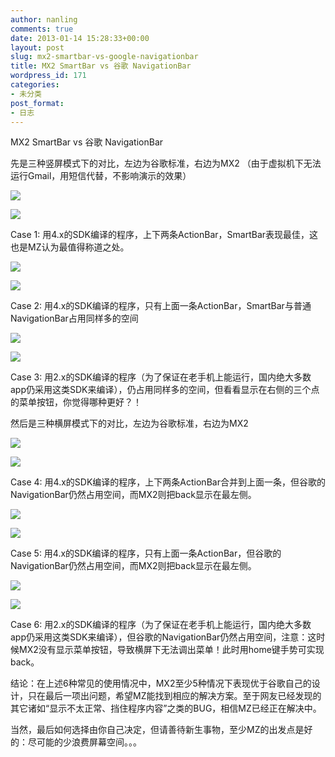 ```yaml
---
author: nanling
comments: true
date: 2013-01-14 15:28:33+00:00
layout: post
slug: mx2-smartbar-vs-google-navigationbar
title: MX2 SmartBar vs 谷歌 NavigationBar
wordpress_id: 171
categories:
- 未分类
post_format:
- 日志
---
```


MX2 SmartBar vs 谷歌 NavigationBar
<!-- more -->
先是三种竖屏模式下的对比，左边为谷歌标准，右边为MX2 （由于虚拟机下无法运行Gmail，用短信代替，不影响演示的效果）








![](mx2/sms-p.png)


![](mx2/sms-p2.png)




Case 1: 用4.x的SDK编译的程序，上下两条ActionBar，SmartBar表现最佳，这也是MZ认为最值得称道之处。








![](mx2/cal-p.png)


![](mx2/cal-p2.png)




Case 2: 用4.x的SDK编译的程序，只有上面一条ActionBar，SmartBar与普通NavigationBar占用同样多的空间








![](mx2/gps-p.png)


![](mx2/gps-p2.png)




Case 3: 用2.x的SDK编译的程序（为了保证在老手机上能运行，国内绝大多数app仍采用这类SDK来编译），仍占用同样多的空间，但看看显示在右侧的三个点的菜单按钮，你觉得哪种更好？！



然后是三种横屏模式下的对比，左边为谷歌标准，右边为MX2








![](mx2/sms-l.png)


![](mx2/sms-l2.png)




Case 4: 用4.x的SDK编译的程序，上下两条ActionBar合并到上面一条，但谷歌的NavigationBar仍然占用空间，而MX2则把back显示在最左侧。








![](mx2/cal-l.png)


![](mx2/cal-l2.png)




Case 5: 用4.x的SDK编译的程序，只有上面一条ActionBar，但谷歌的NavigationBar仍然占用空间，而MX2则把back显示在最左侧。








![](mx2/gps-l.png)


![](mx2/gps-l2.png)




Case 6: 用2.x的SDK编译的程序（为了保证在老手机上能运行，国内绝大多数app仍采用这类SDK来编译），但谷歌的NavigationBar仍然占用空间，注意：这时候MX2没有显示菜单按钮，导致横屏下无法调出菜单！此时用home键手势可实现back。

结论：在上述6种常见的使用情况中，MX2至少5种情况下表现优于谷歌自己的设计，只在最后一项出问题，希望MZ能找到相应的解决方案。至于网友已经发现的其它诸如“显示不太正常、挡住程序内容”之类的BUG，相信MZ已经正在解决中。

当然，最后如何选择由你自己决定，但请善待新生事物，至少MZ的出发点是好的：尽可能的少浪费屏幕空间。。。
